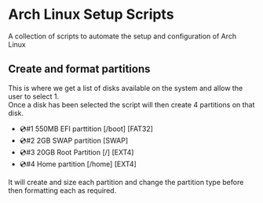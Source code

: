 # Arch Linux Setup Scripts
  A collection of scripts to automate the setup and configuration of Arch Linux

## Create and format partitions
This is where we get a list of disks available on the system and allow the user to select 1.  
Once a disk has been selected the script will then create 4 partitions on that disk.  
+ :cd:#1 550MB EFI parttition [/boot] [FAT32]  
+ :cd:#2 2GB SWAP partition [SWAP]   
+ :cd:#3 20GB Root Partition [/] [EXT4]  
+ :cd:#4 Home partition [/home] [EXT4]  

It will create and size each partition and change the partition type before then formatting each as required.
  

